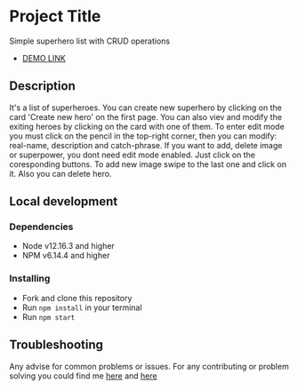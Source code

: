 # Project Title

Simple superhero list with CRUD operations
- [DEMO LINK](https://timoxa2t.github.io/superheroes)

## Description
It's a list of superheroes. You can create new superhero by clicking on the card 'Create new hero' on the first page.
You can also viev and modify the exiting heroes by clicking on the card with one of them.
To enter edit mode you must click on the pencil in the top-right corner, then you can modify: real-name, description and catch-phrase.
If you want to add, delete image or superpower, you dont need edit mode enabled. Just click on the coresponding buttons.
To add new image swipe to the last one and click on it.
Also you can delete hero.

## Local development

### Dependencies
* Node v12.16.3 and higher
* NPM v6.14.4 and higher

### Installing
* Fork and clone this repository
* Run `npm install` in your terminal
* Run `npm start`

## Troubleshooting

Any advise for common problems or issues.
For any contributing or problem solving you could find me [here](https://t.me/timoxa2t) and [here](https://www.linkedin.com/in/oleksandr-tymoshov-a7a659273/)
